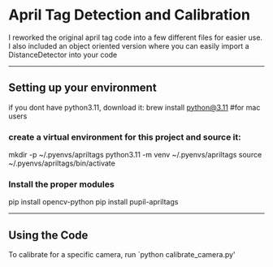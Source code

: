 <h1> April Tag Detection and Calibration </h1>

I reworked the original april tag code into a few different files for easier use.
I also included an object oriented version where you can easily import a DistanceDetector into your code 

-----------

<h2> Setting up your environment </h2>

if you dont have python3.11, download it:
brew install python@3.11 #for mac users

<h3> create a virtual environment for this project and source it: </h3>
mkdir -p ~/.pyenvs/apriltags
python3.11 -m venv ~/.pyenvs/apriltags
source ~/.pyenvs/apriltags/bin/activate

<h3> Install the proper modules </h3>
pip install opencv-python
pip install pupil-apriltags

------------

<H2> Using the Code </h2>

To calibrate for a specific camera, run
`python calibrate_camera.py'


